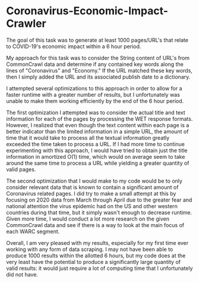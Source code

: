 # Coronavirus-Economic-Impact-Crawler

The goal of this task was to generate at least 1000 pages/URL's that relate to COVID-19's economic impact within a 6 hour period. 

My approach for this task was to consider the String content of URL's from CommonCrawl data and determine if any contained key words along the lines of 
"Coronavirus" and "Economy." If the URL matched these key words, then I simply added the URL and its associated publish date to a dictionary.

I attempted several optimizations to this approach in order to allow for a faster runtime with a greater number of results, but I unfortunately was unable to make
them working efficiently by the end of the 6 hour period. 

The first optimization I attempted was to consider the actual title and text information for each of the
pages by processing the WET response formats. However, I realized that even though the text content within each page is a better indicator than the limited 
information in a simple URL, the amount of time that it would take to process all the textual information greatly exceeded the time taken to process a URL. If I had
more time to continue experimenting with this approach, I would have tried to obtain just the title information in amortized O(1) time, which would on average seem 
to take around the same time to process a URL while yielding a greater quantity of valid pages.

The second optimization that I would make to my code would be to only consider relevant data that is known to contain a significant amount of Coronavirus related 
pages. I did try to make a small attempt at this by focusing on 2020 data from March through April due to the greater fear and national attention the virus
epidemic had on the US and other western countries during that time, but it simply wasn't enough to decrease runtime. Given more time, I would conduct a lot more
research on the given CommonCrawl data and see if there is a way to look at the main focus of each WARC segment.

Overall, I am very pleased with my results, especially for my first time ever working with any form of data scraping. I may not have been able to produce 1000 
results within the allotted 6 hours, but my code does at the very least have the potential to produce a significantly large quantity of valid results: 
it would just require a lot of computing time that I unfortunately did not have. 
